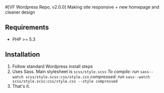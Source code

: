 #[VF Wordpress Repo, v2.0.0]
Making site responsive + new homepage and cleaner design

## Requirements

* PHP >= 5.3

## Installation

1. Follow standard Wordpress install steps
2. Uses Sass. Main stylesheet is `scss/style.scss`
  *To compile:*
  *run* `sass--watch scss/style.scss:css/style.css`
  *compressed:*
  *run* `sass--watch scss/style.scss:css/style.css --style compressed`
3. That's it.

